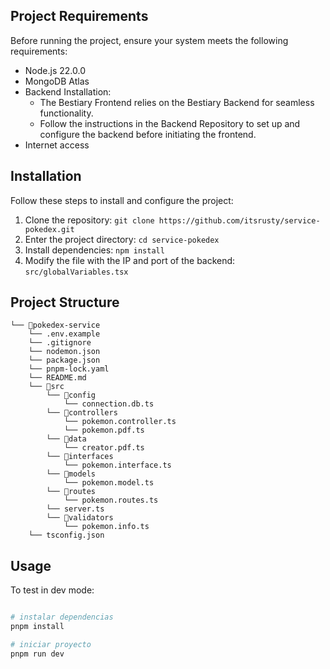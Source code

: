 
## Project Requirements

Before running the project, ensure your system meets the following requirements:

- Node.js 22.0.0
- MongoDB Atlas
- Backend Installation:
  - The Bestiary Frontend relies on the Bestiary Backend for seamless functionality.
  - Follow the instructions in the Backend Repository to set up and configure the backend before initiating the frontend.
- Internet access

## Installation

Follow these steps to install and configure the project:

1. Clone the repository: `git clone https://github.com/itsrusty/service-pokedex.git`
2. Enter the project directory: `cd service-pokedex`
3. Install dependencies: `npm install`
4. Modify the file with the IP and port of the backend: `src/globalVariables.tsx`

## Project Structure

```
└── 📁pokedex-service
    └── .env.example
    └── .gitignore
    └── nodemon.json
    └── package.json
    └── pnpm-lock.yaml
    └── README.md
    └── 📁src
        └── 📁config
            └── connection.db.ts
        └── 📁controllers
            └── pokemon.controller.ts
            └── pokemon.pdf.ts
        └── 📁data
            └── creator.pdf.ts
        └── 📁interfaces
            └── pokemon.interface.ts
        └── 📁models
            └── pokemon.model.ts
        └── 📁routes
            └── pokemon.routes.ts
        └── server.ts
        └── 📁validators
            └── pokemon.info.ts
    └── tsconfig.json
```

## Usage

To test in dev mode:

```bash

# instalar dependencias
pnpm install

# iniciar proyecto
pnpm run dev
